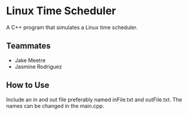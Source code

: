 # Linux Time Scheduler
A C++ program that simulates a Linux time scheduler.
## Teammates
- Jake Meetre
- Jasmine Rodriguez
## How to Use
Include an in and out file preferably named inFile.txt and outFile.txt.
The names can be changed in the main.cpp.
